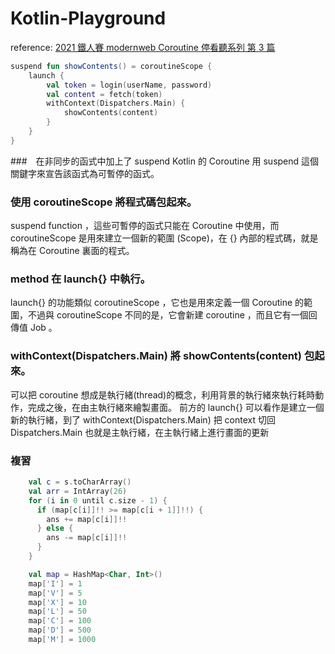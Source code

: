 # Kotlin-Playground
reference:  <a href="https://ithelp.ithome.com.tw/articles/10261496">2021 鐵人賽 modernweb Coroutine 停看聽系列 第 3 篇</a>

```kotlin
suspend fun showContents() = coroutineScope {
    launch {
        val token = login(userName, password)
        val content = fetch(token)
        withContext(Dispatchers.Main) {
            showContents(content)
        }
    }
}

```

###　在非同步的函式中加上了 suspend
  Kotlin 的 Coroutine 用 suspend 這個關鍵字來宣告該函式為可暫停的函式。
### 使用 coroutineScope 將程式碼包起來。
  suspend function ，這些可暫停的函式只能在 Coroutine 中使用，而 coroutineScope 是用來建立一個新的範圍 (Scope)，在 {} 內部的程式碼，就是稱為在 Coroutine 裏面的程式。
### method 在 launch{} 中執行。
  launch{} 的功能類似 coroutineScope ，它也是用來定義一個 Coroutine 的範圍，不過與 coroutineScope 不同的是，它會新建 coroutine ，而且它有一個回傳值 Job 。
### withContext(Dispatchers.Main) 將 showContents(content) 包起來。
  可以把 coroutine 想成是執行緒(thread)的概念，利用背景的執行緒來執行耗時動作，完成之後，在由主執行緒來繪製畫面。
  前方的 launch{} 可以看作是建立一個新的執行緒，到了 withContext(Dispatchers.Main) 把 context 切回 Dispatchers.Main 也就是主執行緒，在主執行緒上進行畫面的更新

### 複習

```kotlin
    val c = s.toCharArray()
    val arr = IntArray(26)
    for (i in 0 until c.size - 1) {
      if (map[c[i]]!! >= map[c[i + 1]]!!) {
        ans += map[c[i]]!!
      } else {
        ans -= map[c[i]]!!
      }
    }

    val map = HashMap<Char, Int>()
    map['I'] = 1
    map['V'] = 5
    map['X'] = 10
    map['L'] = 50
    map['C'] = 100
    map['D'] = 500
    map['M'] = 1000
```